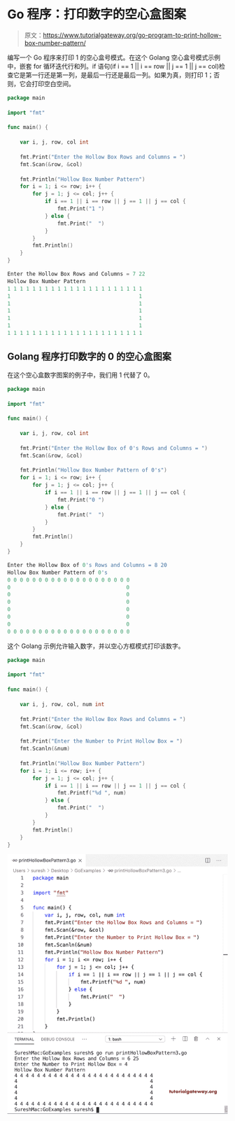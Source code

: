 # Go 程序：打印数字的空心盒图案

> 原文：<https://www.tutorialgateway.org/go-program-to-print-hollow-box-number-pattern/>

编写一个 Go 程序来打印 1 的空心盒号模式。在这个 Golang 空心盒号模式示例中，嵌套 for 循环迭代行和列。if 语句(if i == 1 || i == row || j == 1 || j == col)检查它是第一行还是第一列，是最后一行还是最后一列。如果为真，则打印 1；否则，它会打印空白空间。

```go
package main

import "fmt"

func main() {

    var i, j, row, col int

    fmt.Print("Enter the Hollow Box Rows and Columns = ")
    fmt.Scan(&row, &col)

    fmt.Println("Hollow Box Number Pattern")
    for i = 1; i <= row; i++ {
        for j = 1; j <= col; j++ {
            if i == 1 || i == row || j == 1 || j == col {
                fmt.Print("1 ")
            } else {
                fmt.Print("  ")
            }
        }
        fmt.Println()
    }
}
```

```go
Enter the Hollow Box Rows and Columns = 7 22
Hollow Box Number Pattern
1 1 1 1 1 1 1 1 1 1 1 1 1 1 1 1 1 1 1 1 1 1 
1                                         1
1                                         1 
1                                         1 
1                                         1 
1                                         1 
1 1 1 1 1 1 1 1 1 1 1 1 1 1 1 1 1 1 1 1 1 1 
```

## Golang 程序打印数字的 0 的空心盒图案

在这个空心盒数字图案的例子中，我们用 1 代替了 0。

```go
package main

import "fmt"

func main() {

    var i, j, row, col int

    fmt.Print("Enter the Hollow Box of 0's Rows and Columns = ")
    fmt.Scan(&row, &col)

    fmt.Println("Hollow Box Number Pattern of 0's")
    for i = 1; i <= row; i++ {
        for j = 1; j <= col; j++ {
            if i == 1 || i == row || j == 1 || j == col {
                fmt.Print("0 ")
            } else {
                fmt.Print("  ")
            }
        }
        fmt.Println()
    }
}
```

```go
Enter the Hollow Box of 0's Rows and Columns = 8 20
Hollow Box Number Pattern of 0's
0 0 0 0 0 0 0 0 0 0 0 0 0 0 0 0 0 0 0 0 
0                                     0 
0                                     0 
0                                     0 
0                                     0 
0                                     0 
0                                     0 
0 0 0 0 0 0 0 0 0 0 0 0 0 0 0 0 0 0 0 0 
```

这个 Golang 示例允许输入数字，并以空心方框模式打印该数字。

```go
package main

import "fmt"

func main() {

    var i, j, row, col, num int

    fmt.Print("Enter the Hollow Box Rows and Columns = ")
    fmt.Scan(&row, &col)

    fmt.Print("Enter the Number to Print Hollow Box = ")
    fmt.Scanln(&num)

    fmt.Println("Hollow Box Number Pattern")
    for i = 1; i <= row; i++ {
        for j = 1; j <= col; j++ {
            if i == 1 || i == row || j == 1 || j == col {
                fmt.Printf("%d ", num)
            } else {
                fmt.Print("  ")
            }
        }
        fmt.Println()
    }
}
```

![Go Program to Print Hollow Box Number Pattern 3](img/9c63829473dbee672fdd503304234409.png)